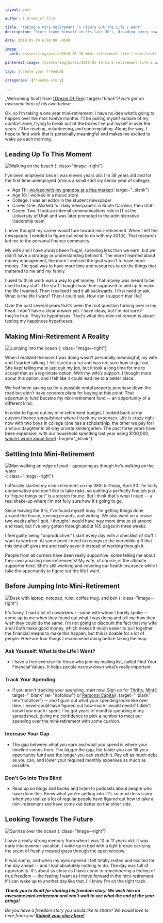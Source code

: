 ```yaml
---
layout: post

author: i_dream_of_fire

title: "Taking A Mini-Retirement To Figure Out The Life I Want"
description: "Scott found himself in his late 30's, dreading every new workday. He wanted something better but wasn't sure what exactly he was looking for. His solution? Taking a mini-retirement to figure it all out."

date: 2018-05-10 6:58:00 -0500

image:
  path: /assets/img/posts/2018-05-10-mini-retirement-life-i-want/scott-and-wife.jpg

pinterest-image: /assets/img/posts/2018-05-10-mini-retirement-life-i-want/life-you-want.png

tags: [create your freedom]

categories: [freedom-story]

---
```


_Welcoming Scott from [I Dream Of Fire](https://www.idreamoffire.com/){: target="_blank"}! He’s got an awesome intro of his own below:_

Ok, so I’m taking a one year mini-retirement. I have no idea what’s going to happen over the next twelve months. I’ll be pulling myself outside of my comfort zone, trying to break out of the boxes I've put myself in over the years. I’ll be reading, volunteering, and contemplating. Along the way, I hope to find work that is personally meaningful and makes me excited to wake up each morning.

## Leading Up To This Moment

![Walking on the beach]({{site.url}}/assets/img/posts/2018-05-10-mini-retirement-life-i-want/walk-on-beach.jpg)
{: class="image--right"}

I’ve been employed since I was eleven years old. I’m 38 years old and for the first time unemployed (minus a small stint my senior year of college).

- Age 11: [I worked with my grandpa at a flea market](https://www.idreamoffire.com/i-got-my-mba-at-the-flea-market/){: target="_blank"}
- Age 16: I worked in a music store
- College: I was an editor in the student newspaper
- Career One: Worked for daily newspapers in South Carolina, then Utah.
- Career Two: I took an internal communications role in IT at the University of Utah and was later promoted to the administrative leadership team.

I never thought my career would turn toward mini-retirement. When I left the newspaper, I needed to figure out what to do with my 401(k). That research led me to the personal finance community.

My wife and I have always been frugal, spending less than we earn, but we didn’t have a strategy or understanding behind it. The more I learned about money management, the more I realized the goal wasn't to have more money. The goal was to have more time and resources to do the things that mattered to me and my family.

I used to think work was a way to get money. That money was meant to be used to buy stuff. The stuff I bought was then supposed to add up to make the life I wanted. Then I realized I had it all backwards. I first need to ask, What is the life I want? Then I could ask, How can I support that life?

Over the past several years that's been the root question turning over in my head. I don't have a clear answer yet. I have ideas, but I'm not sure if they're true. They're hypotheses. That's what this mini-retirement is about: testing my happiness hypotheses.

## Making Mini-Retirement A Reality

![Jumping into the ocean]({{site.url}}/assets/img/posts/2018-05-10-mini-retirement-life-i-want/jump.jpg)
{: class="image--right"}

When I realized the work I was doing wasn't personally meaningful, my wife and I started talking. I felt stuck in a rut and was not sure how to get out. She kept telling me to just quit my job, but it took a long time for me to accept that as a legitimate option. With my wife’s support, I thought more about this option, and I felt like it could lead me to a better place.

We had been saving up for a possible rental property purchase down the road but didn't have concrete plans for buying at this point. That opportunity fund became my mini-retirement fund -- an opportunity of a different kind.

In order to figure out my mini-retirement budget, I looked back at my custom finance spreadsheet where I track my expenses. Life is crazy right now with two boys in college (one has a scholarship, the other we pay for) and our daughter in all-day private kindergarten. The past three years have been expensive, with our household spending last year being $100,000, [which I wrote about here](https://www.idreamoffire.com/completely-ridiculous-2017-spending-recap/){: target="_blank"}.



## Settling Into Mini-Retirement

![Man walking on edge of pool - appearing as though he's walking on the water]({{site.url}}/assets/img/posts/2018-05-10-mini-retirement-life-i-want/walk-on-water.jpg)
{: class="image--right"}

I officially started my mini-retirement on my 38th birthday, April 20. I’m fairly conservative and don't like to take risks, so quitting a perfectly fine job just to “figure things out” is a stretch for me. But I think that's what I need -- a real shake-up where I'm not fully sure how it's going to go.

Since leaving the 9-5, I’ve found myself busy. I’m getting things done around the house, running errands, and writing. We also went on a cruise two weeks after I quit. I thought I would have way more time to sit around and read, but I've only gotten through about 160 pages in three weeks.

I feel guilty being "unproductive." I start every day with a checklist of stuff I want to work on. At some point I need to recognize the incredible gift that this time off gives me and really savor it instead of working through it.

People from all corners have been really supportive, some telling me about their own amazing mini-retirements! My wife, of course, is the ultimate supporter here. She's still working and covering our health insurance while I take the opportunity to figure out the life I want.

## Before Jumping Into Mini-Retirement

![Desk with laptop, notepad, ruler, coffee mug, and pen]({{site.url}}/assets/img/posts/2018-05-10-mini-retirement-life-i-want/work.jpg)
{: class="image--right"}

It's funny, I had a lot of coworkers -- some with whom I barely spoke -- come up to me when they found out what I was doing and tell me how they wish they could do the same. I'm not going to discount the fact that my wife and I both make good money, which makes it much easier to pull together the financial means to make this happen, but this is doable for a lot of people. Here are four things I recommend doing before taking the leap:

### Ask Yourself: What is the Life I Want?

- I have a free exercise for those who join my mailing list, called Find Your Financial Values. It helps people narrow down what’s really important.

### Track Your Spending

- If you aren't tracking your spending, start now. Sign up for [Thrifty](https://thrifty.keepthrifty.com), [Mint](https://www.mint.com){: target="_blank" rel="nofollow"} or [Personal Capital](https://track.flexlinkspro.com/a.ashx?foid=1094139.139234346&foc=1&fot=9999&fos=1){: target="_blank" rel="nofollow"} -- and figure out what your spending looks like over time. I never could have figured out how much I would need if I didn't know how much I spent. I've got years of monthly spending in my spreadsheet, giving me confidence to pick a number to meet our spending over the mini-retirement with some cushion. <img src="https://track.flexlinkspro.com/i.ashx?foid=1094139.139234346&fot=9999&foc=1&fos=1" border="0" width="0" height="0" style="opacity: 0;"/>

### Increase Your Gap

- The gap between what you earn and what you spend is where your timeline comes from. The bigger the gap, the faster you can fill your opportunity fund and the longer you can stretch it. Pay off as much debt as you can, and lower your required monthly expenses as much as possible.

### Don't Go Into This Blind

- Read up on blogs and books and listen to podcasts about people who have done this. Know what you're getting into. It's so much less scary when you realize a lot of regular people have figured out how to take a mini-retirement and have come out better on the other side.

## Looking Towards The Future

![Sunrise over the ocean]({{site.url}}/assets/img/posts/2018-05-10-mini-retirement-life-i-want/sunrise.jpg)
{: class="image--right"}

I have a really strong memory from when I was 10 or 11 years old. It was early into summer vacation. I woke up in bed with a light breeze carrying the scent of freshly mowed grass through the open window.

It was sunny, and when my eyes opened I felt totally rested and excited for the day ahead -- and I had absolutely nothing to do. The day was full of opportunity. It's about as close as I have come to remembering a feeling of true freedom -- the feeling I want as I move forward in the mini-retirement. If I can wake up to another day like that, I'll know I'm on the right track.

___Thank you to Scott for sharing his freedom story. We wish him an awesome mini-retirement and can’t wait to see what the end of the year brings!___

_Do you have a freedom story you would like to share? We would love to hear from you!_ ___[Submit your story here!]({{site.url}}/freedom-stories/#share-your-story)___
